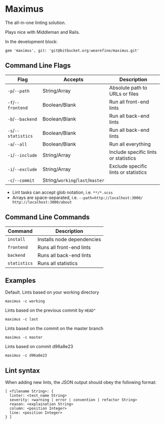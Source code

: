 # Maximus

The all-in-one linting solution.

Plays nice with Middleman and Rails.

In the development block:

`gem 'maximus', git: 'git@bitbucket.org:wearefine/maximus.git'`

## Command Line Flags

Flag                | Accepts                          | Description
--------------------|----------------------------------|--------------------
`-p`/`--path`       | String/Array                     | Absolute path to URLs or files
`-f`/`--frontend`   | Boolean/Blank                    | Run all front-end lints
`-b`/`--backend`    | Boolean/Blank                    | Run all back-end lints
`-s`/`--statistics` | Boolean/Blank                    | Run all back-end lints
`-a`/`--all`        | Boolean/Blank                    | Run all everything
`-i`/`--include`    | String/Array                     | Include specific lints or statistics
`-i`/`--exclude`    | String/Array                     | Exclude specific lints or statistics
`-c`/`--commit`     | String/`working`/`last`/`master` |

* Lint tasks can accept glob notation, i.e. `**/*.scss`
* Arrays are space-separated, i.e. `--path=http://localhost:3000/ http://localhost:3000/about`

## Command Line Commands

Command               | Description
----------------------|---------------------------
`install`             | Installs node dependencies
`frontend`            | Runs all front-end lints
`backend`             | Runs all back-end lints
`statistics`          | Runs all statistics

## Examples

Default. Lints based on your working directory

`maximus -c working` 

Lints based on the previous commit by `HEAD^`

`maximus -c last` 

Lints based on the commit on the master branch

`maximus -c master`

Lints based on commit d96a8e23

`maximus -c d96a8e23`

## Lint syntax

When adding new lints, the JSON output should obey the following format:

```
[ <filename String>: {
  linter: <test_name String>
  severity: <warning | error | convention | refactor String>
  reason: <explaination String>
  column: <position Integer>
  line: <position Integer>
} ]
```
